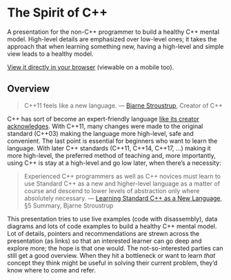 # The Spirit of C++
A presentation for the non-C++ programmer to build a healthy C++ mental model.  High-level details are emphasized over low-level ones; it takes the approach that when learning something new, having a high-level and simple view leads to a healthy model.

[View it directly in your browser](https://legends2k.github.io/spirit-of-cpp) (viewable on a mobile too).

## Overview

> C++11 feels like a new language. — [Bjarne Stroustrup](http://www.stroustrup.com/C++11FAQ.html#think), Creator of C++

C++ has sort of become an expert-friendly language [like its creator acknowledges](https://www.technologyreview.com/s/406923/the-problem-with-programming/).  With C++11, many changes were made to the original standard (C++03) making the language more high-level, safe and convenient.  The last point is essential for beginners who want to learn the language.  With later C++ standards (C++11, C++14, C++17, …) making it more high-level, the preferred method of teaching and, more importantly, using C++ is stay at a high-level and go low later, when there’s a necessity:

> Experienced C++ programmers as well as C++ novices must learn to use Standard C++ as a new and higher-level language as a matter of course and descend to lower levels of abstraction only where absolutely necessary. — [Learning Standard C++ as a New Language](http://www.stroustrup.com/new_learning.pdf), §5 Summary, Bjarne Stroustrup

This presentation tries to use live examples (code with disassembly), data diagrams and lots of code examples to build a healthy C++ mental model.  Lot of details, pointers and recommendations are strewn across the presentation (as links) so that an interested learner can go deep and explore more; the hope is that one would.  The not-so-interested parties can still get a good overview.  When they hit a bottleneck or want to learn _that_ concept they think might be useful in solving their current problem, they’d know where to come and refer.
